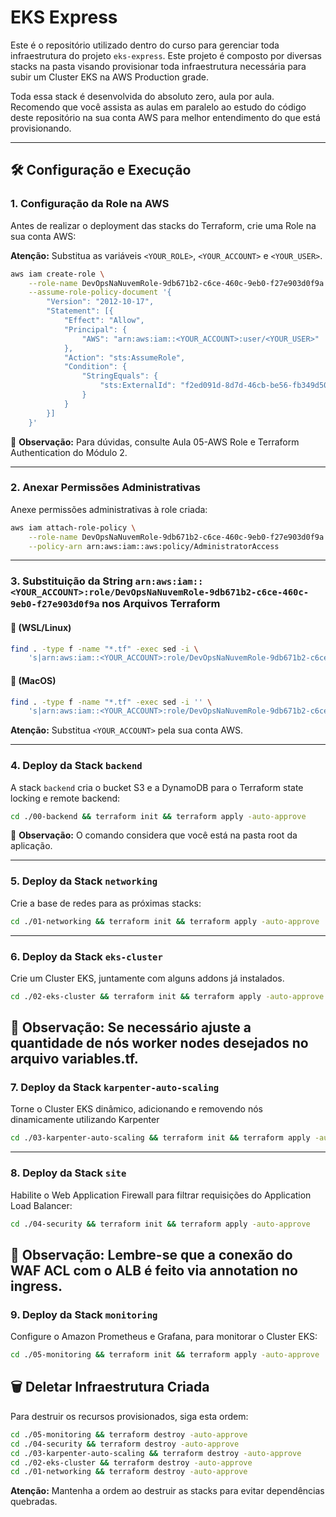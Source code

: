# EKS Express

Este é o repositório utilizado dentro do curso para gerenciar toda infraestrutura do projeto `eks-express`. Este projeto é composto por diversas stacks na pasta visando provisionar toda infraestrutura necessária para subir um Cluster EKS na AWS Production grade.

Toda essa stack é desenvolvida do absoluto zero, aula por aula. Recomendo que você assista as aulas em paralelo ao estudo do código deste repositório na sua conta AWS para melhor entendimento do que está provisionando.

---

## 🛠️ Configuração e Execução

### 1. Configuração da Role na AWS

Antes de realizar o deployment das stacks do Terraform, crie uma Role na sua conta AWS:

**Atenção:** Substitua as variáveis `<YOUR_ROLE>`, `<YOUR_ACCOUNT>` e `<YOUR_USER>`.

```bash
aws iam create-role \
    --role-name DevOpsNaNuvemRole-9db671b2-c6ce-460c-9eb0-f27e903d0f9a \
    --assume-role-policy-document '{
        "Version": "2012-10-17",
        "Statement": [{
            "Effect": "Allow",
            "Principal": {
                "AWS": "arn:aws:iam::<YOUR_ACCOUNT>:user/<YOUR_USER>"
            },
            "Action": "sts:AssumeRole",
            "Condition": {
                "StringEquals": {
                    "sts:ExternalId": "f2ed091d-8d7d-46cb-be56-fb349d502cfb"
                }
            }
        }]
    }'
```

📌 **Observação:** Para dúvidas, consulte Aula 05-AWS Role e Terraform Authentication do Módulo 2.

---

### 2. Anexar Permissões Administrativas

Anexe permissões administrativas à role criada:

```bash
aws iam attach-role-policy \
    --role-name DevOpsNaNuvemRole-9db671b2-c6ce-460c-9eb0-f27e903d0f9a \
    --policy-arn arn:aws:iam::aws:policy/AdministratorAccess
```

---

### 3. Substituição da String `arn:aws:iam::<YOUR_ACCOUNT>:role/DevOpsNaNuvemRole-9db671b2-c6ce-460c-9eb0-f27e903d0f9a` nos Arquivos Terraform

#### 🐧 **(WSL/Linux)**

```bash
find . -type f -name "*.tf" -exec sed -i \
    's|arn:aws:iam::<YOUR_ACCOUNT>:role/DevOpsNaNuvemRole-9db671b2-c6ce-460c-9eb0-f27e903d0f9a|arn:aws:iam::<YOUR_ACCOUNT>:role/DevOpsNaNuvemRole|g' {} +
```

#### 🍎 **(MacOS)**

```bash
find . -type f -name "*.tf" -exec sed -i '' \
    's|arn:aws:iam::<YOUR_ACCOUNT>:role/DevOpsNaNuvemRole-9db671b2-c6ce-460c-9eb0-f27e903d0f9a|arn:aws:iam::<YOUR_ACCOUNT>:role/DevOpsNaNuvemRole|g' {} +
```

**Atenção:** Substitua `<YOUR_ACCOUNT>` pela sua conta AWS.

---

### 4. Deploy da Stack `backend`

A stack `backend` cria o bucket S3 e a DynamoDB para o Terraform state locking e remote backend:

```bash
cd ./00-backend && terraform init && terraform apply -auto-approve
```

📌 **Observação:** O comando considera que você está na pasta root da aplicação.

---

### 5. Deploy da Stack `networking`

Crie a base de redes para as próximas stacks:

```bash
cd ./01-networking && terraform init && terraform apply -auto-approve
```

---

### 6. Deploy da Stack `eks-cluster`

Crie um Cluster EKS, juntamente com alguns addons já instalados.

```bash
cd ./02-eks-cluster && terraform init && terraform apply -auto-approve
```
📌 **Observação:** Se necessário ajuste a quantidade de nós worker nodes desejados no arquivo variables.tf.
---

### 7. Deploy da Stack `karpenter-auto-scaling`

Torne o Cluster EKS dinâmico, adicionando e removendo nós dinamicamente utilizando Karpenter

```bash
cd ./03-karpenter-auto-scaling && terraform init && terraform apply -auto-approve
```

---

### 8. Deploy da Stack `site`

Habilite o Web Application Firewall para filtrar requisições do Application Load Balancer:

```bash
cd ./04-security && terraform init && terraform apply -auto-approve
```
📌 **Observação:** Lembre-se que a conexão do WAF ACL com o ALB é feito via annotation no ingress.
---

### 9. Deploy da Stack `monitoring`

Configure o Amazon Prometheus e Grafana, para monitorar o Cluster EKS:

```bash
cd ./05-monitoring && terraform init && terraform apply -auto-approve
```

## 🗑️ Deletar Infraestrutura Criada

Para destruir os recursos provisionados, siga esta ordem:

```bash
cd ./05-monitoring && terraform destroy -auto-approve
cd ./04-security && terraform destroy -auto-approve
cd ./03-karpenter-auto-scaling && terraform destroy -auto-approve
cd ./02-eks-cluster && terraform destroy -auto-approve
cd ./01-networking && terraform destroy -auto-approve
```

**Atenção:** Mantenha a ordem ao destruir as stacks para evitar dependências quebradas.
